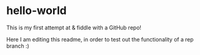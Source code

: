 # hello-world
This is my first attempt at &amp; fiddle with a GitHub repo!

Here I am editing this readme, in order to test out the functionality of a rep branch :)

